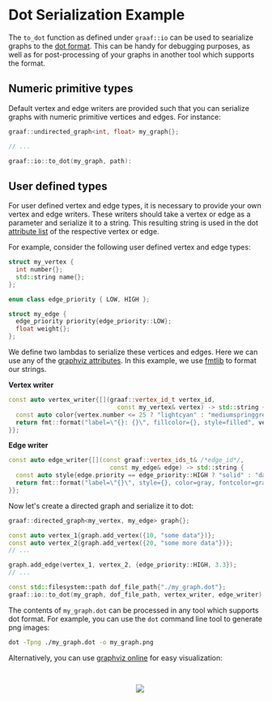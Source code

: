 # Dot Serialization Example

The `to_dot` function as defined under `graaf::io` can be used to searialize graphs to
the [dot format](https://graphviz.org/doc/info/lang.html). This can be handy for debugging purposes, as well as for
post-processing of your graphs in another tool which supports the format.

## Numeric primitive types

Default vertex and edge writers are provided such that you can serialize graphs with numeric primitive vertices and
edges. For instance:

```c++
graaf::undirected_graph<int, float> my_graph{};

// ...

graaf::io::to_dot(my_graph, path):
```

## User defined types

For user defined vertex and edge types, it is necessary to provide your own vertex and edge writers. These writers
should take a vertex or edge as a parameter and serialize it to a string. This resulting string is used in the
dot [attribute list](https://graphviz.org/doc/info/attrs.html) of the respective vertex or edge.

For example, consider the following user defined vertex and edge types:

```c++
struct my_vertex {
  int number{};
  std::string name{};
};

enum class edge_priority { LOW, HIGH };

struct my_edge {
  edge_priority priority{edge_priority::LOW};
  float weight{};
};
```

We define two lambdas to serialize these vertices and edges. Here we can use any of
the [graphviz attributes](https://graphviz.org/doc/info/attrs.html). In this example, we
use [fmtlib](https://github.com/fmtlib/fmt) to format our strings.

**Vertex writer**

```c++
const auto vertex_writer{[](graaf::vertex_id_t vertex_id,
                              const my_vertex& vertex) -> std::string {
  const auto color{vertex.number <= 25 ? "lightcyan" : "mediumspringgreen"};
  return fmt::format("label=\"{}: {}\", fillcolor={}, style=filled", vertex_id, vertex.name, color);
}};
```

**Edge writer**

```c++
const auto edge_writer{[](const graaf::vertex_ids_t& /*edge_id*/,
                            const my_edge& edge) -> std::string {
  const auto style{edge.priority == edge_priority::HIGH ? "solid" : "dashed"};
  return fmt::format("label=\"{}\", style={}, color=gray, fontcolor=gray", edge.weight, style);
}};
```

Now let's create a directed graph and serialize it to dot:

```c++
graaf::directed_graph<my_vertex, my_edge> graph{};

const auto vertex_1{graph.add_vertex({10, "some data"})};
const auto vertex_2{graph.add_vertex({20, "some more data"})};
// ...

graph.add_edge(vertex_1, vertex_2, {edge_priority::HIGH, 3.3});
// ...

const std::filesystem::path dof_file_path{"./my_graph.dot"};
graaf::io::to_dot(my_graph, dof_file_path, vertex_writer, edge_writer);
```

The contents of `my_graph.dot` can be processed in any tool which supports dot format. For example, you can use
the `dot` command line tool to generate png images:

```bash
dot -Tpng ./my_graph.dot -o my_graph.png
```

Alternatively, you can
use [graphviz online](https://dreampuf.github.io/GraphvizOnline/#digraph%20G%20%7B%0A%0A%20%20subgraph%20cluster_0%20%7B%0A%20%20%20%20style%3Dfilled%3B%0A%20%20%20%20color%3Dlightgrey%3B%0A%20%20%20%20node%20%5Bstyle%3Dfilled%2Ccolor%3Dwhite%5D%3B%0A%20%20%20%20a0%20-%3E%20a1%20-%3E%20a2%20-%3E%20a3%3B%0A%20%20%20%20label%20%3D%20%22process%20%231%22%3B%0A%20%20%7D%0A%0A%20%20subgraph%20cluster_1%20%7B%0A%20%20%20%20node%20%5Bstyle%3Dfilled%5D%3B%0A%20%20%20%20b0%20-%3E%20b1%20-%3E%20b2%20-%3E%20b3%3B%0A%20%20%20%20label%20%3D%20%22process%20%232%22%3B%0A%20%20%20%20color%3Dblue%0A%20%20%7D%0A%20%20start%20-%3E%20a0%3B%0A%20%20start%20-%3E%20b0%3B%0A%20%20a1%20-%3E%20b3%3B%0A%20%20b2%20-%3E%20a3%3B%0A%20%20a3%20-%3E%20a0%3B%0A%20%20a3%20-%3E%20end%3B%0A%20%20b3%20-%3E%20end%3B%0A%0A%20%20start%20%5Bshape%3DMdiamond%5D%3B%0A%20%20end%20%5Bshape%3DMsquare%5D%3B%0A%7D)
for easy visualization:

<pre>
<p align="center">
  <img src={require("/static/img/examples/dot-serialization-graph.png").default}></img>
</p>
</pre>